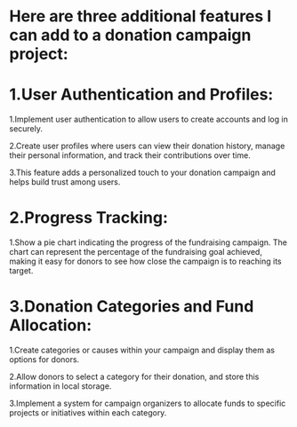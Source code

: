 # Here are three additional features I can add to a donation campaign project:

# 1.User Authentication and Profiles:

  1.Implement user authentication to allow users to create accounts and log in securely.

  2.Create user profiles where users can view their donation history, manage their personal information, and track their contributions over time.

  3.This feature adds a personalized touch to your donation campaign and helps build trust among users.

# 2.Progress Tracking:

  1.Show a pie chart indicating the progress of the fundraising campaign. The chart can represent the percentage of the fundraising goal achieved, making it easy for donors to see how close the campaign is to reaching its target.

# 3.Donation Categories and Fund Allocation:
  1.Create categories or causes within your campaign and display them as options for donors.

  2.Allow donors to select a category for their donation, and store this information in local storage.

  3.Implement a system for campaign organizers to allocate funds to specific projects or initiatives within each category.